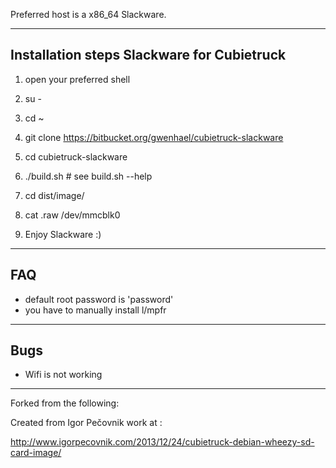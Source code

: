 Preferred host is a x86_64 Slackware.

---------------------------------------------------------
Installation steps Slackware for Cubietruck
---------------------------------------------------------

1. open your preferred shell

2. su -

3. cd ~

4. git clone https://bitbucket.org/gwenhael/cubietruck-slackware

5. cd cubietruck-slackware

6. ./build.sh # see build.sh --help

7. cd dist/image/

8. cat <image>.raw /dev/mmcblk0

99. Enjoy Slackware :)

---------------------------------------------------------
FAQ
---------------------------------------------------------
* default root password is 'password'
* you have to manually install l/mpfr

---------------------------------------------------------
Bugs
---------------------------------------------------------
* Wifi is not working

---
Forked from the following:

Created from Igor Pečovnik work at :

http://www.igorpecovnik.com/2013/12/24/cubietruck-debian-wheezy-sd-card-image/

